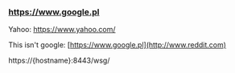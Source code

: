 ### https://www.google.pl

Yahoo: https://www.yahoo.com/

This isn't google: [https://www.google.pl](http://www.reddit.com)

https://{hostname}:8443/wsg/